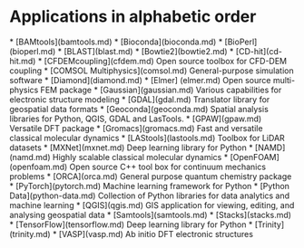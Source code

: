 <h1> Applications in alphabetic order</h1>
<!-- head -2 alpha.md > tmp; grep \* index.md | sort | uniq >> tmp;mv tmp alpha.md -->
* [BAMtools](bamtools.md)
* [Bioconda](bioconda.md)
* [BioPerl](bioperl.md)
* [BLAST](blast.md)
* [Bowtie2](bowtie2.md)
* [CD-hit](cd-hit.md)
* [CFDEMcoupling](cfdem.md) Open source toolbox for CFD-DEM coupling
* [COMSOL Multiphysics](comsol.md) General-purpose simulation software
* [Diamond](diamond.md)
* [Elmer] (elmer.md) Open source multi-physics FEM package 
* [Gaussian](gaussian.md) Various capabilities for electronic structure modeling
* [GDAL](gdal.md) Translator library for geospatial data formats
* [Geoconda](geoconda.md) Spatial analysis libraries for Python, QGIS, GDAL and LasTools.
* [GPAW](gpaw.md) Versatile DFT package
* [Gromacs](gromacs.md) Fast and versatile classical molecular dynamics
* [LAStools](lastools.md) Toolbox for LiDAR datasets
* [MXNet](mxnet.md) Deep learning library for Python
* [NAMD](namd.md) Highly scalable classical molecular dynamics
* [OpenFOAM](openfoam.md) Open source C++ tool box for continuum mechanics problems
* [ORCA](orca.md) General purpose quantum chemistry package
* [PyTorch](pytorch.md) Machine learning framework for Python
* [Python Data](python-data.md) Collection of Python libraries for data analytics and machine learning
* [QGIS](qgis.md) GIS application for viewing, editing, and analysing geospatial data
* [Samtools](samtools.md)
* [Stacks](stacks.md)
* [TensorFlow](tensorflow.md) Deep learning library for Python
* [Trinity](trinity.md)
* [VASP](vasp.md) Ab initio DFT electronic structures
